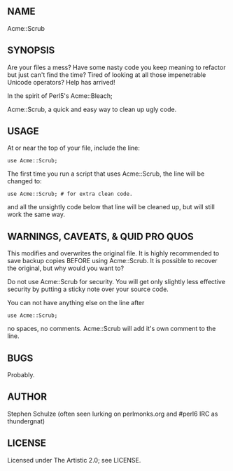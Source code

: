 ## NAME

Acme::Scrub


## SYNOPSIS

Are your files a mess? Have some nasty code you keep meaning to refactor but
just can't find the time? Tired of looking at all those impenetrable Unicode
operators? Help has arrived!

In the spirit of Perl5's Acme::Bleach;

Acme::Scrub, a quick and easy way to clean up ugly code.

## USAGE

At or near the top of your file, include the line:


    use Acme::Scrub;


The first time you run a script that uses Acme::Scrub, the line will be
changed to:


    use Acme::Scrub; # for extra clean code.


and all the unsightly code below that line will be cleaned up, but will still
work the same way.


## WARNINGS, CAVEATS, & QUID PRO QUOS

This modifies and overwrites the original file. It is highly recommended
to save backup copies BEFORE using Acme::Scrub. It is possible to recover
the original, but why would you want to?

Do not use Acme::Scrub for security. You will get only slightly less effective
security by putting a sticky note over your source code.

You can not have anything else on the line after

    use Acme::Scrub;

no spaces, no comments. Acme::Scrub will add it's own comment to the line.

## BUGS

Probably.

## AUTHOR

Stephen Schulze (often seen lurking on perlmonks.org and #perl6 IRC as
thundergnat)

## LICENSE

Licensed under The Artistic 2.0; see LICENSE.
